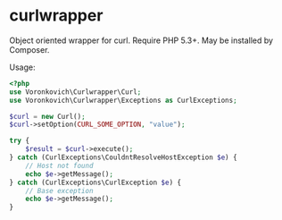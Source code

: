 curlwrapper
===========

Object oriented wrapper for curl. Require PHP 5.3+. May be installed by Composer.

Usage:
    
```php
<?php
use Voronkovich\Curlwrapper\Curl;
use Voronkovich\Curlwrapper\Exceptions as CurlExceptions;

$curl = new Curl();
$curl->setOption(CURL_SOME_OPTION, "value");

try {
    $result = $curl->execute();
} catch (CurlExceptions\CouldntResolveHostException $e) {
    // Host not found
    echo $e->getMessage();
} catch (CurlExceptions\CurlException $e) {
    // Base exception
    echo $e->getMessage();
}
```
